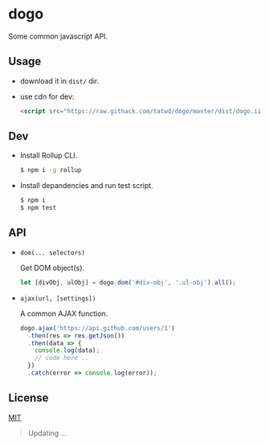 # dogo

Some common javascript API.

## Usage

- download it in `dist/` dir.

- use cdn for dev:
  
  ```html
  <script src="https://raw.githack.com/tatwd/dogo/master/dist/dogo.iife.js"></script>
  ```

## Dev

- Install Rollup CLI.

  ``` bash
  $ npm i -g rollup
  ```

- Install depandencies and run test script.

  ``` bash
  $ npm i
  $ npm test
  ```

## API

- `dom(... selectors)`
  
  Get DOM object(s).

  ``` js
  let [divObj, ulObj] = dogo.dom('#div-obj', '.ul-obj').all();
  ```

- `ajax(url, [settings])`

  A common AJAX function.

  ``` js
  dogo.ajax('https://api.github.com/users/1')
    .then(res => res.getJson())
    .then(data => {
      console.log(data);
      // code here ..
    })
    .catch(error => console.log(error));
  ```
## License

[MIT](https://opensource.org/licenses/MIT)

> Updating ...
